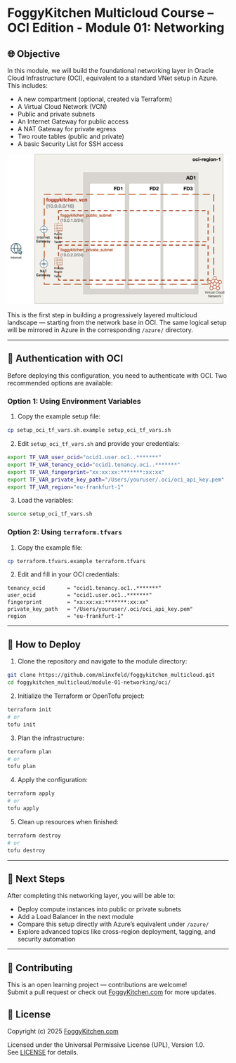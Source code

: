 # FoggyKitchen Multicloud Course – OCI Edition - **Module 01: Networking**

## 🌐 Objective

In this module, we will build the foundational networking layer in Oracle Cloud Infrastructure (OCI), equivalent to a standard VNet setup in Azure. This includes:

- A new compartment (optional, created via Terraform)
- A Virtual Cloud Network (VCN)
- Public and private subnets
- An Internet Gateway for public access
- A NAT Gateway for private egress
- Two route tables (public and private)
- A basic Security List for SSH access

![](module-01-networking-oci.jpg)

This is the first step in building a progressively layered multicloud landscape — starting from the network base in OCI. The same logical setup will be mirrored in Azure in the corresponding `/azure/` directory.

---

## 🔐 Authentication with OCI

Before deploying this configuration, you need to authenticate with OCI. Two recommended options are available:

### Option 1: Using Environment Variables

1. Copy the example setup file:

```bash
cp setup_oci_tf_vars.sh.example setup_oci_tf_vars.sh
```

2. Edit `setup_oci_tf_vars.sh` and provide your credentials:

```bash
export TF_VAR_user_ocid="ocid1.user.oc1..*******"
export TF_VAR_tenancy_ocid="ocid1.tenancy.oc1..*******"
export TF_VAR_fingerprint="xx:xx:xx:*******:xx:xx"
export TF_VAR_private_key_path="/Users/youruser/.oci/oci_api_key.pem"
export TF_VAR_region="eu-frankfurt-1"
```

3. Load the variables:

```bash
source setup_oci_tf_vars.sh
```

### Option 2: Using `terraform.tfvars`

1. Copy the example file:

```bash
cp terraform.tfvars.example terraform.tfvars
```

2. Edit and fill in your OCI credentials:

```hcl
tenancy_ocid       = "ocid1.tenancy.oc1..*******"
user_ocid          = "ocid1.user.oc1..*******"
fingerprint        = "xx:xx:xx:*******:xx:xx"
private_key_path   = "/Users/youruser/.oci/oci_api_key.pem"
region             = "eu-frankfurt-1"
```

---

## 🚀 How to Deploy

1. Clone the repository and navigate to the module directory:

```bash
git clone https://github.com/mlinxfeld/foggykitchen_multicloud.git
cd foggykitchen_multicloud/module-01-networking/oci/
```

2. Initialize the Terraform or OpenTofu project:

```bash
terraform init
# or
tofu init
```

3. Plan the infrastructure:

```bash
terraform plan
# or
tofu plan
```

4. Apply the configuration:

```bash
terraform apply
# or
tofu apply
```

5. Clean up resources when finished:

```bash
terraform destroy
# or
tofu destroy
```

---

## 📘 Next Steps

After completing this networking layer, you will be able to:

- Deploy compute instances into public or private subnets
- Add a Load Balancer in the next module
- Compare this setup directly with Azure’s equivalent under `/azure/`
- Explore advanced topics like cross-region deployment, tagging, and security automation

---

## 📣 Contributing

This is an open learning project — contributions are welcome!  
Submit a pull request or check out [FoggyKitchen.com](https://foggykitchen.com/) for more updates.

## 🪪 License
Copyright (c) 2025 [FoggyKitchen.com](https://foggykitchen.com/)

Licensed under the Universal Permissive License (UPL), Version 1.0.  
See [LICENSE](../../LICENSE) for details.